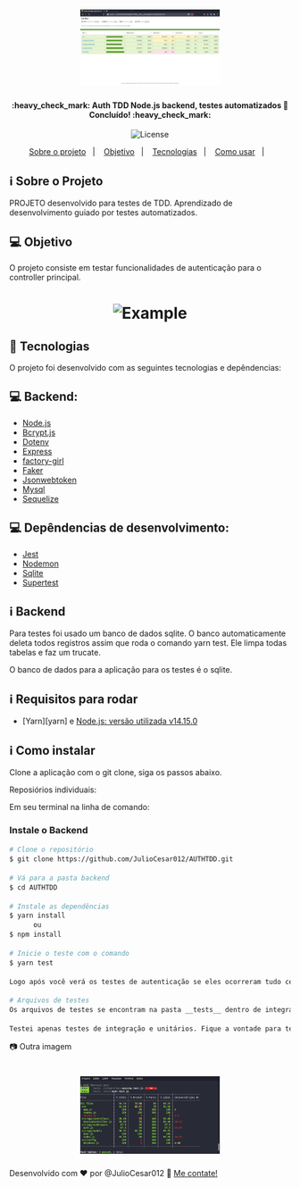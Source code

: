 <h1 align="center">
    <img alt="AuthTDD" title="#AUTHTDD" src="./github/testetdd.png" width="250px" />
</h1>

<h4 align="center">
	:heavy_check_mark: Auth TDD Node.js backend, testes automatizados 🚀 Concluído! :heavy_check_mark:
</h4>
<p align="center">
  <img alt="License" src="https://img.shields.io/badge/license-MIT-brightgreen">
</p>

<p align="center">
  <a href="#information_source-sobre-o-projeto">Sobre o projeto</a>&nbsp;&nbsp;&nbsp;|&nbsp;&nbsp;&nbsp;
  <a href="#computer-objetivo">Objetivo</a>&nbsp;&nbsp;&nbsp;|&nbsp;&nbsp;&nbsp;
  <a href="#rocket-tecnologias">Tecnologias</a>&nbsp;&nbsp;&nbsp;|&nbsp;&nbsp;&nbsp;
  <a href="#information_source-como-usar">Como usar</a>&nbsp;&nbsp;&nbsp;|&nbsp;&nbsp;&nbsp;
</p>

## :information_source: Sobre o Projeto

PROJETO desenvolvido para testes de TDD. Aprendizado de desenvolvimento guiado por testes automatizados.

## :computer: Objetivo

O projeto consiste em testar funcionalidades de autenticação para o controller principal.

<h1 align="center">
    <img alt="Example" title="Example" src="./screenshots/telaInicial.png" width="500px" />
</h1>

## :rocket: Tecnologias

O projeto foi desenvolvido com as seguintes tecnologias e depêndencias:

## :computer: Backend:

- [Node.js][nodejs]
- [Bcrypt.js][bcryptjs]
- [Dotenv][dotenv]
- [Express][express]
- [factory-girl][factory-girl]
- [Faker][faker]
- [Jsonwebtoken][jsonwebtoken]
- [Mysql][mysql]
- [Sequelize][sequelize]

## :computer: Depêndencias de desenvolvimento:

- [Jest][jest]
- [Nodemon][nodemon]
- [Sqlite][sqlite]
- [Supertest][supertest]

## :information_source: Backend

Para testes foi usado um banco de dados sqlite. O banco automaticamente deleta todos registros assim que roda o comando yarn test. Ele limpa todas tabelas e faz um trucate.

O banco de dados para a aplicação para os testes é o sqlite.

## :information_source: Requisitos para rodar

- [Yarn][yarn] e [Node.js: versão utilizada v14.15.0][nodejs]

## :information_source: Como instalar

Clone a aplicação com o git clone, siga os passos abaixo.

Reposiórios individuais:

Em seu terminal na linha de comando:

### Instale o Backend

```bash
# Clone o repositório
$ git clone https://github.com/JulioCesar012/AUTHTDD.git

# Vá para a pasta backend
$ cd AUTHTDD

# Instale as dependências
$ yarn install
      ou
$ npm install

# Inicie o teste com o comando
$ yarn test

Logo após você verá os testes de autenticação se eles ocorreram tudo certo ou se falhou.

# Arquivos de testes
Os arquivos de testes se encontram na pasta __tests__ dentro de integration e unit.

Testei apenas testes de integração e unitários. Fique a vontade para testar outras funções, etc.
```

:camera: Outra imagem

<h1 align="center">
    <img alt="AuthTDD" title="#AUTHTDD" src="./github/testetddcmd.png" width="250px" />
</h1>

Desenvolvido com ♥ por @JulioCesar012 :wave: [Me contate!](https://www.linkedin.com/in/julio-cesar-filho-759653171/)

[nodejs]: https://nodejs.org/
[bcryptjs]: https://www.npmjs.com/package/bcryptjs
[dotenv]: https://www.npmjs.com/package/dotenv
[express]: https://expressjs.com/pt-br/
[factory-girl]: https://www.npmjs.com/package/factory-girl
[faker]: https://www.npmjs.com/package/faker
[jsonwebtoken]: https://jwt.io/
[mysql]: https://www.mysql.com/
[sequelize]: https://sequelize.org/
[jest]: https://jestjs.io/
[nodemon]: https://nodemon.io/
[sqlite]: https://www.npmjs.com/package/sqlite3
[supertest]: https://www.npmjs.com/package/supertest